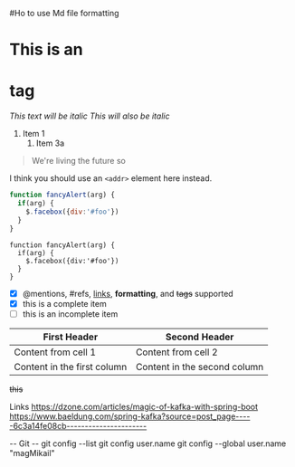 #Ho to use Md file formatting

# This is an <h1> tag
*This text will be italic*
_This will also be italic_

1. Item 1
   1. Item 3a
> We're living the future so


I think you should use an
`<addr>` element here instead.

```javascript
function fancyAlert(arg) {
  if(arg) {
    $.facebox({div:'#foo'})
  }
}
```
    function fancyAlert(arg) {
      if(arg) {
        $.facebox({div:'#foo'})
      }
    }
- [x] @mentions, #refs, [links](), **formatting**, and <del>tags</del> supported
- [x] this is a complete item
- [ ] this is an incomplete item

First Header | Second Header
------------ | -------------
Content from cell 1 | Content from cell 2
Content in the first column | Content in the second column

~~this~~

Links
https://dzone.com/articles/magic-of-kafka-with-spring-boot
https://www.baeldung.com/spring-kafka?source=post_page-----6c3a14fe08cb----------------------

-- Git --
git config --list 
git config user.name
git config --global user.name "magMikail"